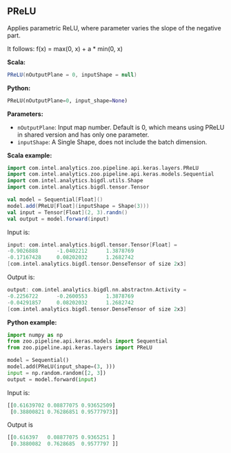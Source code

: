 ## **PReLU**
Applies parametric ReLU, where parameter varies the slope of the negative part.

It follows: f(x) = max(0, x) + a * min(0, x)

**Scala:**
```scala
PReLU(nOutputPlane = 0, inputShape = null)
```
**Python:**
```python
PReLU(nOutputPlane=0, input_shape=None)
```

**Parameters:**

* `nOutputPlane`: Input map number. Default is 0,
                  which means using PReLU in shared version and has only one parameter.
* `inputShape`:  A Single Shape, does not include the batch dimension.

**Scala example:**
```scala
import com.intel.analytics.zoo.pipeline.api.keras.layers.PReLU
import com.intel.analytics.zoo.pipeline.api.keras.models.Sequential
import com.intel.analytics.bigdl.utils.Shape
import com.intel.analytics.bigdl.tensor.Tensor

val model = Sequential[Float]()
model.add(PReLU[Float](inputShape = Shape(3)))
val input = Tensor[Float](2, 3).randn()
val output = model.forward(input)
```
Input is:
```scala
input: com.intel.analytics.bigdl.tensor.Tensor[Float] =
-0.9026888      -1.0402212      1.3878769
-0.17167428     0.08202032      1.2682742
[com.intel.analytics.bigdl.tensor.DenseTensor of size 2x3]
```
Output is:
```scala
output: com.intel.analytics.bigdl.nn.abstractnn.Activity =
-0.2256722      -0.2600553      1.3878769
-0.04291857     0.08202032      1.2682742
[com.intel.analytics.bigdl.tensor.DenseTensor of size 2x3]
```

**Python example:**
```python
import numpy as np
from zoo.pipeline.api.keras.models import Sequential
from zoo.pipeline.api.keras.layers import PReLU

model = Sequential()
model.add(PReLU(input_shape=(3, )))
input = np.random.random([2, 3])
output = model.forward(input)
```
Input is:
```python
[[0.61639702 0.08877075 0.93652509]
 [0.38800821 0.76286851 0.95777973]]
```
Output is
```python
[[0.616397   0.08877075 0.9365251 ]
 [0.3880082  0.7628685  0.9577797 ]]
```